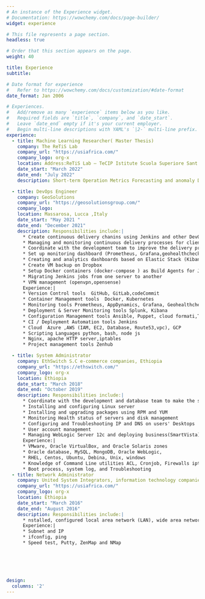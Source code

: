 ```yaml
---
# An instance of the Experience widget.
# Documentation: https://wowchemy.com/docs/page-builder/
widget: experience

# This file represents a page section.
headless: true

# Order that this section appears on the page.
weight: 40

title: Experience
subtitle:

# Date format for experience
#   Refer to https://wowchemy.com/docs/customization/#date-format
date_format: Jan 2006

# Experiences.
#   Add/remove as many `experience` items below as you like.
#   Required fields are `title`, `company`, and `date_start`.
#   Leave `date_end` empty if it's your current employer.
#   Begin multi-line descriptions with YAML's `|2-` multi-line prefix.
experience:
  - title: Machine Learning Researcher( Master Thesis)
    company: The ReTiS Lab
    company_url: "https://usiafrica.com/"
    company_logo: org-x
    location: Address:ReTiS Lab – TeCIP Istitute Scuola Superiore Sant’Anna
    date_start: "March 2022"
    date_end: "July 2022"
    description: Short-term Operation Metrics Forecasting and anomaly Detection for Virtualized Network Functions

  - title: DevOps Engineer
    company: GeoSolutions
    company_url: "https://geosolutionsgroup.com/"
    company_logo:
    location: Massarosa, Lucca ,Italy
    date_start: "May 2021 "
    date_end: "December 2021"
    description: Responsibilities include:|
      * Create continuous delivery chanins using Jenkins and other DevOps tools
      * Managing and monitoring continuous delivery processes for clients
      * Coordinate with the development team to improve the delivery process and the robustness of deployments
      * Set up monitoring dashboard (Prometheus, Grafana,geohealthcheck )
      * Creating and analytics dashboards based on Elastic Stack (Kibana, Splunk,AppDynamics )
      * Create VM backup on Dropbox
      * Setup Docker containers (docker-compose ) as Build Agents for Jenkins
      * Migrating Jenkins jobs from one server to another
      * VPN management (openvpn,opensense)
      Experience:|
      * Version Control tools  GitHub, GitLab,codeCommit
      * Container Management tools  Docker, Kubernetes
      * Monitoring tools Prometheus, AppDynamics, Grafana, Geohealthcheck
      * Deployment & Server Monitoring tools Splunk, Kibana
      * Configuration Management tools Ansible, Puppet, cloud formati,Terraform
      * CI / Deployment Automation tools Jenkins
      * Cloud  Azure ,AWS (IAM, EC2, Database, Route53,vpc), GCP
      * Scripting Languages python, bash, node js
      * Nginx, apache HTTP server,iptables
      * Project management tools Zenhub

  - title: System Administrator
    company: EthSwitch S.C e-commerce companies, Ethiopia
    company_url: "https://ethswitch.com/"
    company_logo: org-x
    location: Ethiopia
    date_start: "March 2018"
    date_end: "October 2019"
    description: Responsibilities include:|
      * Coordinate with the development and database team to make the system 24/7 available.
      * Installing and configuring Linux server
      * Installing and upgrading packages using RPM and YUM
      * Monitoring Health status of servers and disk management
      * Configuring and Troubleshooting IP and DNS on users' Desktops
      * User account management
      * Managing WebLogic Server 12c and deploying business(SmartVista)
      Experience:|
      * VMware, Oracle VirtualBox, and Oracle Solaris zones
      * Oracle database, MySQL, MongoDB, Oracle WebLogic,
      * RHEL, Centos, Ubuntu, Debina, Unix, windows
      * Knowledge of Command Line utilities ACL, Cronjob, Firewalls iptables
      * Boot process, system log, and Troubleshooting
  - title: Network Administrator
    company: United System Integrators, information technology companies,Ethiopia
    company_url: "https://usiafrica.com/"
    company_logo: org-x
    location: Ethiopia
    date_start: "March 2016"
    date_end: "August 2016"
    description: Responsibilities include:|
      * nstalled, configured local area network (LAN), wide area network (WAN)and Internet system
      Experience:|
      * Subnet and IP
      * ifconfig, ping
      * Speed test, Putty, ZenMap and NMap






design:
  columns: '2'
---
```

